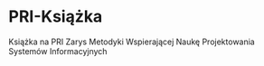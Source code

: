 # PRI-Książka
Książka na PRI Zarys Metodyki Wspierającej Naukę Projektowania Systemów Informacyjnych
